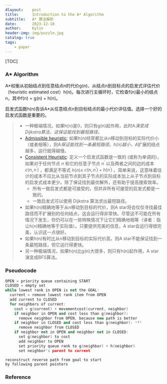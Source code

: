 ```yaml
---
dlayout:    post
title:      Introduction to the A* Algorithm
subtitle:   A* 算法解析
date:       2023-12-10
author:     Kylin
header-img: img/puzzle.jpg
catalog: true
tags:
    - paper
---
```




[TOC]

### A* Algorithm

A*权衡从初始结点到任意结点n的代价g(n)、从结点n到目标点的启发式评估代价（heuristic estimated cost）h(n)。每次进行主循环时，它检查f(n)最小的结点n，其中f(n) = g(n) + h(n)。

启发式函数h(n)告诉A*从任意结点n到目标结点的最小代价评估值。选择一个好的启发式函数是重要的。

> - 一种极端情况，如果h(n)是0，则只有g(n)起作用，此时A*演变成Dijkstra算法，这保证能找到最短路径。*
> - [Admissible heuristic](https://en.wikipedia.org/wiki/Admissible_heuristic): 如果h(n)经常都比从n移动到目标的实际代价小（或者相等），则A*保证能找到一条最短路径。h(n)越小，A*扩展的结点越多，运行就得越慢。
> - [Consistent Heuristic](https://en.wikipedia.org/wiki/Consistent_heuristic): 定义一个启发式函数是一致的 (或称为单调的)，如果对于任何节点 $n$ 和它的任意子节点 $n^{\prime}$ 以及两者之间的边的成本 $c\left(n, n^{\prime}\right)$ ，都满足不等式 $h(n) \leq$ $c\left(n, n^{\prime}\right)+h\left(n^{\prime}\right)$ 。简单来说，这意味着估计的成本不应比从当前节点到其子节点的实际成本加上从子节点到目标的启发式成本更少。除了保证找到最优解外，还有助于提高搜索效率。
>   - 所有一致启发式都是可接受的，但并非所有可接受的启发式都是一致的。
>   - 一致启发式可以使用 Dijkstra 算法求出最短路径。
> - 如果h(n)精确地等于从n移动到目标的代价，则A star将会仅仅寻找最佳路径而不扩展别的任何结点，这会运行得非常快。尽管这不可能在所有情况下发生，你仍可以在一些特殊情况下让它们精确地相等（译者：指让h(n)精确地等于实际值）。只要提供完美的信息，A star会运行得很完美，认识这一点很好。
> - 如果h(n)有时比从n移动到目标的实际代价高，则A star不能保证找到一条最短路径，但它运行得更快。
> - 另一种极端情况，如果h(n)比g(n)大很多，则只有h(n)起作用，A star演变成BFS算法。

### Pseudocode

```c++
OPEN = priority queue containing START
CLOSED = empty set
while lowest rank in OPEN is not the GOAL:
  current = remove lowest rank item from OPEN
  add current to CLOSED
  for neighbors of current:
    cost = g(current) + movementcost(current, neighbor)
    if neighbor in OPEN and cost less than g(neighbor):
      remove neighbor from OPEN, because new path is better
    if neighbor in CLOSED and cost less than g(neighbor): ⁽²⁾
      remove neighbor from CLOSED
    if neighbor not in OPEN and neighbor not in CLOSED:
      set g(neighbor) to cost
      add neighbor to OPEN
      set priority queue rank to g(neighbor) + h(neighbor)
      set neighbor's parent to current

reconstruct reverse path from goal to start
by following parent pointers
```



### Reference

[^1]: Introduction to the A* Algorithm https://www.redblobgames.com/pathfinding/a-star/introduction.html
